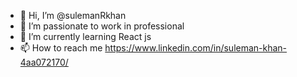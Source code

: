 - 👋 Hi, I’m @sulemanRkhan
- 👀 I’m passionate to work in professional
- 🌱 I’m currently learning React js 
- 📫 How to reach me https://www.linkedin.com/in/suleman-khan-4aa072170/

<!---
sulemanRkhan/sulemanRkhan is a ✨ special ✨ repository because its `README.md` (this file) appears on your GitHub profile.
You can click the Preview link to take a look at your changes.
--->
